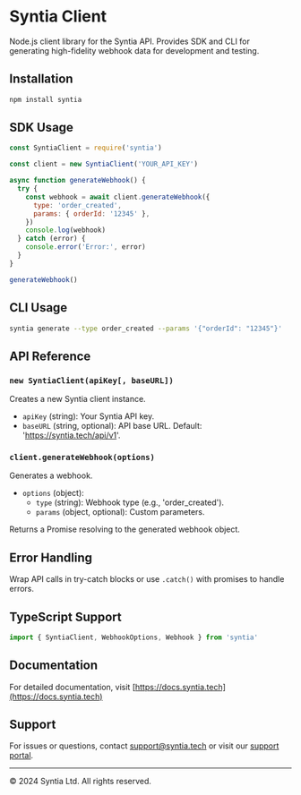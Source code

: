 # Syntia Client

Node.js client library for the Syntia API. Provides SDK and CLI for generating high-fidelity webhook data for development and testing.

## Installation

```bash
npm install syntia
```

## SDK Usage

```javascript
const SyntiaClient = require('syntia')

const client = new SyntiaClient('YOUR_API_KEY')

async function generateWebhook() {
  try {
    const webhook = await client.generateWebhook({
      type: 'order_created',
      params: { orderId: '12345' },
    })
    console.log(webhook)
  } catch (error) {
    console.error('Error:', error)
  }
}

generateWebhook()
```

## CLI Usage

```bash
syntia generate --type order_created --params '{"orderId": "12345"}'
```

## API Reference

### `new SyntiaClient(apiKey[, baseURL])`

Creates a new Syntia client instance.

- `apiKey` (string): Your Syntia API key.
- `baseURL` (string, optional): API base URL. Default: 'https://syntia.tech/api/v1'.

### `client.generateWebhook(options)`

Generates a webhook.

- `options` (object):
  - `type` (string): Webhook type (e.g., 'order_created').
  - `params` (object, optional): Custom parameters.

Returns a Promise resolving to the generated webhook object.

## Error Handling

Wrap API calls in try-catch blocks or use `.catch()` with promises to handle errors.

## TypeScript Support

```typescript
import { SyntiaClient, WebhookOptions, Webhook } from 'syntia'
```

## Documentation

For detailed documentation, visit [https://docs.syntia.tech](https://docs.syntia.tech)

## Support

For issues or questions, contact support@syntia.tech or visit our [support portal](https://support.syntia.tech).

---

© 2024 Syntia Ltd. All rights reserved.
